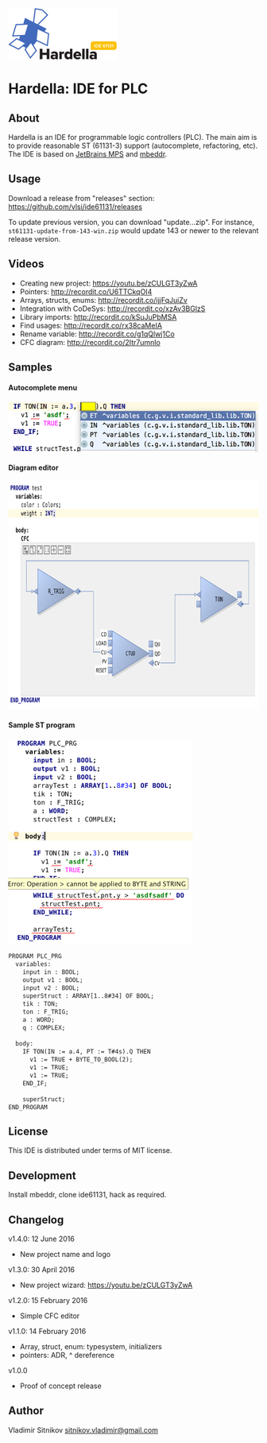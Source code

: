 <img src="icons/logo_with_text_436x206.png" width="218" height="103" alt="Hardella IDE logo"/>

Hardella: IDE for PLC
=====================

About
-----
Hardella is an IDE for programmable logic controllers (PLC).
The main aim is to provide reasonable ST (61131-3) support (autocomplete, refactoring, etc).
The IDE is based on [JetBrains MPS](https://www.jetbrains.com/mps/) and [mbeddr](http://mbeddr.com/).

Usage
-----

Download a release from "releases" section: https://github.com/vlsi/ide61131/releases

To update previous version, you can download "update...zip". For instance, `st61131-update-from-143-win.zip` would update 143 or newer to the relevant release version.

Videos
------

- Creating new project: https://youtu.be/zCULGT3yZwA
- Pointers: http://recordit.co/U6TTCkqOI4
- Arrays, structs, enums: http://recordit.co/ijjFqJuiZv
- Integration with CoDeSys: http://recordit.co/xzAv3BGlzS
- Library imports: http://recordit.co/kSuJuPbMSA
- Find usages: http://recordit.co/rx38caMeIA
- Rename variable: http://recordit.co/g1qQlwj1Co
- CFC diagram: http://recordit.co/2Itr7umnlo

Samples
-------

#### Autocomplete menu

<img src="/doc/autocomplete.png" alt="autocomplete" width="537" height="103">

#### Diagram editor

<img src="/doc/cfc_sample.png" alt="diagram editor" width="750" height="460">

#### Sample ST program

<img src="/doc/sample_program.png" alt="sample ST program" width="371" height="412">

```
PROGRAM PLC_PRG
  variables:
    input in : BOOL;
    output v1 : BOOL;
    input v2 : BOOL;
    superStruct : ARRAY[1..8#34] OF BOOL;
    tik : TON;
    ton : F_TRIG;
    a : WORD;
    q : COMPLEX;

  body:
    IF TON(IN := a.4, PT := T#4s).Q THEN
      v1 := TRUE + BYTE_TO_BOOL(2);
      v1 := TRUE;
      v1 := TRUE;
    END_IF;

    superStruct;
END_PROGRAM
```

License
-------

This IDE is distributed under terms of MIT license.

Development
-----------

Install mbeddr, clone ide61131, hack as required.

Changelog
---------

v1.4.0: 12 June 2016
- New project name and logo

v1.3.0: 30 April 2016
- New project wizard: https://youtu.be/zCULGT3yZwA

v1.2.0: 15 February 2016
- Simple CFC editor

v1.1.0: 14 February 2016
- Array, struct, enum: typesystem, initializers
- pointers: ADR, ^ dereference

v1.0.0
- Proof of concept release

Author
------
Vladimir Sitnikov <sitnikov.vladimir@gmail.com>